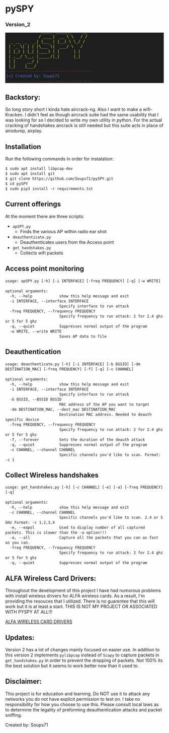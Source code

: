 # pySPY 
### Version_2
![Banner Art](images/banner.png)
## Backstory:
So long story short I kinda hate aircrack-ng. Also I want to make a wifi-Kracken. I didn't feel as though aircrack suite had the same usability that I was looking for so I decided to write my own utility in python. For the actual cracking of handshakes aircrack is still needed but this suite acts in place of airodump, airplay.

## Installation


Run the following commands in order for instalation:
```
$ sudo apt install libpcap-dev
$ sudo apt install git
$ git clone https://github.com/Soups71/pySPY.git
$ cd pySPY
$ sudo pip3 install -r requirements.txt

```


## Current offerings
At the moment there are three scripts:
* `apSPY.py`
    * Finds the various AP within radio ear shot
* `deauthenticate.py`
    * Deauthenticates users from the Access point
* `get_handshakes.py`
    * Collects wifi packets


## Access point monitoring
```
usage: apSPY.py [-h] [-i INTERFACE] [-freq FREQUENCY] [-q] [-w WRITE]

optional arguments:
  -h, --help            show this help message and exit
  -i INTERFACE, --interface INTERFACE
                        Specify interface to run attack
  -freq FREQUENCY, --frequency FREQUENCY
                        Specify frequency to run attack: 2 for 2.4 ghz or 5 for 5 ghz
  -q, --quiet           Suppresses normal output of the program
  -w WRITE, --write WRITE
                        Saves AP data to file
```

## Deauthentication 
```
usage: deauthenticate.py [-h] [-i INTERFACE] [-b BSSID] [-dm DESTINATION_MAC] [-freq FREQUENCY] [-f] [-q] [-c CHANNEL]

optional arguments:
  -h, --help            show this help message and exit
  -i INTERFACE, --interface INTERFACE
                        Specify interface to run attack
  -b BSSID, --BSSID BSSID
                        MAC address of the AP you want to target
  -dm DESTINATION_MAC, --dest_mac DESTINATION_MAC
                        Destination MAC address. Needed to deauth specific device
  -freq FREQUENCY, --frequency FREQUENCY
                        Specify frequency to run attack: 2 for 2.4 ghz or 5 for 5 ghz
  -f, --forever         Sets the duration of the deauth attack
  -q, --quiet           Suppresses normal output of the program
  -c CHANNEL, --channel CHANNEL
                        Specific channels you'd like to scan. Format: -c 1
```

## Collect Wireless handshakes
```
usage: get_handshakes.py [-h] [-c CHANNEL] [-e] [-a] [-freq FREQUENCY] [-q]

optional arguments:
  -h, --help            show this help message and exit
  -c CHANNEL, --channel CHANNEL
                        Specific channels you'd like to scan. 2.4 or 5 GHz Format: -c 1,2,3,4
  -e, --eapol           Used to display number of all captured packets. This is slower than the -a option!!!
  -a, --all             Capture all the packets that you can as fast as you can.
  -freq FREQUENCY, --frequency FREQUENCY
                        Specify frequency to run attack: 2 for 2.4 ghz or 5 for 5 ghz
  -q, --quiet           Suppresses normal output of the program
```

## ALFA Wireless Card Drivers:

Throughout the development of this project I have had numorous problems with install wireless drivers for ALFA wireless cards. As a result, I'm providing the resouces that I utilized. There is no guarentee that this will work but it is at least a start. THIS IS NOT MY PROJECT OR ASSOCIATED WITH PYSPY AT ALL!!!

[ALFA WIRELESS CARD DRIVERS](https://askubuntu.com/questions/1042310/install-driver-rtl8814au-on-ubuntu-18-04)

## Updates:
Version 2 has a lot of changes mainly focused on easier use. In addition to this version 2 implements `pylibpcap` instead of `Scapy` to capture packets in `get_handshakes.py` in order to prevent the dropping of packets. Not 100% its the best solution but it seems to work better now than it used to.

## Disclaimer:
This project is for education and learning. Do NOT use it to attack any networks you do not have explicit permission to test on. I take no responsibility for how you choose to use this. Please consult local laws as to determine the legality of preforming deauthentication attacks and packet sniffing.

Created by: Soups71

